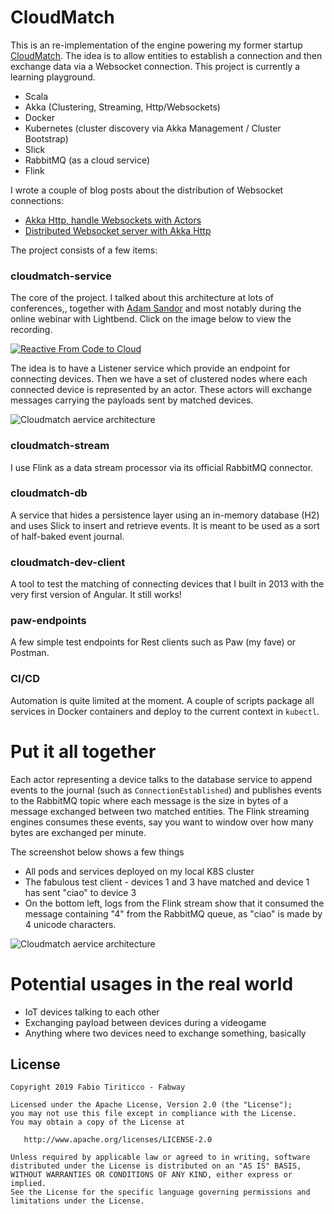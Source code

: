 # CloudMatch

This is an re-implementation of the engine powering my former startup [CloudMatch](http://cloudmatch.github.io/).
The idea is to allow entities to establish a connection and then exchange data via a Websocket connection. This project is currently a learning playground.

* Scala
* Akka (Clustering, Streaming, Http/Websockets)
* Docker
* Kubernetes (cluster discovery via Akka Management / Cluster Bootstrap)
* Slick
* RabbitMQ (as a cloud service)
* Flink

I wrote a couple of blog posts about the distribution of Websocket connections:

* [Akka Http, handle Websockets with Actors](http://ticofab.io/akka-http-websocket-example/)
* [Distributed Websocket server with Akka Http](http://ticofab.io/distributed-websocket-server-with-akka-http/)

The project consists of a few items:

### cloudmatch-service

The core of the project. I talked about this architecture at lots of conferences,, together with [Adam Sandor](https://github.com/adam-sandor) and most notably during the online webinar with Lightbend. Click on the image below to view the recording.

[![Reactive From Code to Cloud](https://img.youtube.com/vi/FyneQrH-0Rc/0.jpg)](https://youtu.be/FyneQrH-0Rc?t=1901)

The idea is to have a Listener service which provide an endpoint for connecting devices. Then we have a set of clustered nodes where each connected device is represented by an actor. These actors will exchange messages carrying the payloads sent by matched devices.

![Cloudmatch aervice architecture](https://raw.githubusercontent.com/ticofab/cloudmatch/master/images/cloudmatch-service-architecture.png)

### cloudmatch-stream

I use Flink as a data stream processor via its official RabbitMQ connector.

### cloudmatch-db

A service that hides a persistence layer using an in-memory database (H2) and uses Slick to insert and retrieve events. It is meant to be used as a sort of half-baked event journal.

### cloudmatch-dev-client

A tool to test the matching of connecting devices that I built in 2013 with the very first version of Angular. It still works!

### paw-endpoints

A few simple test endpoints for Rest clients such as Paw (my fave) or Postman.

### CI/CD

Automation is quite limited at the moment. A couple of scripts package all services in Docker containers and deploy to the current context in `kubectl`.

# Put it all together

Each actor representing a device talks to the database service to append events to the journal (such as `ConnectionEstablished`) and publishes events to the RabbitMQ topic where each message is the size in bytes of a message exchanged between two matched entities.
The Flink streaming engines consumes these events, say you want to window over how many bytes are exchanged per minute. 

The screenshot below shows a few things

* All pods and services deployed on my local K8S cluster
* The fabulous test client - devices 1 and 3 have matched and device 1 has sent "ciao" to device 3
* On the bottom left, logs from the Flink stream show that it consumed the message containing "4" from the RabbitMQ queue, as "ciao" is made by 4 unicode characters.

![Cloudmatch aervice architecture](https://raw.githubusercontent.com/ticofab/cloudmatch/master/images/working-screenshot.png)

# Potential usages in the real world

* IoT devices talking to each other
* Exchanging payload between devices during a videogame
* Anything where two devices need to exchange something, basically

## License

    Copyright 2019 Fabio Tiriticco - Fabway

    Licensed under the Apache License, Version 2.0 (the "License");
    you may not use this file except in compliance with the License.
    You may obtain a copy of the License at

       http://www.apache.org/licenses/LICENSE-2.0

    Unless required by applicable law or agreed to in writing, software
    distributed under the License is distributed on an "AS IS" BASIS,
    WITHOUT WARRANTIES OR CONDITIONS OF ANY KIND, either express or implied.
    See the License for the specific language governing permissions and
    limitations under the License.
